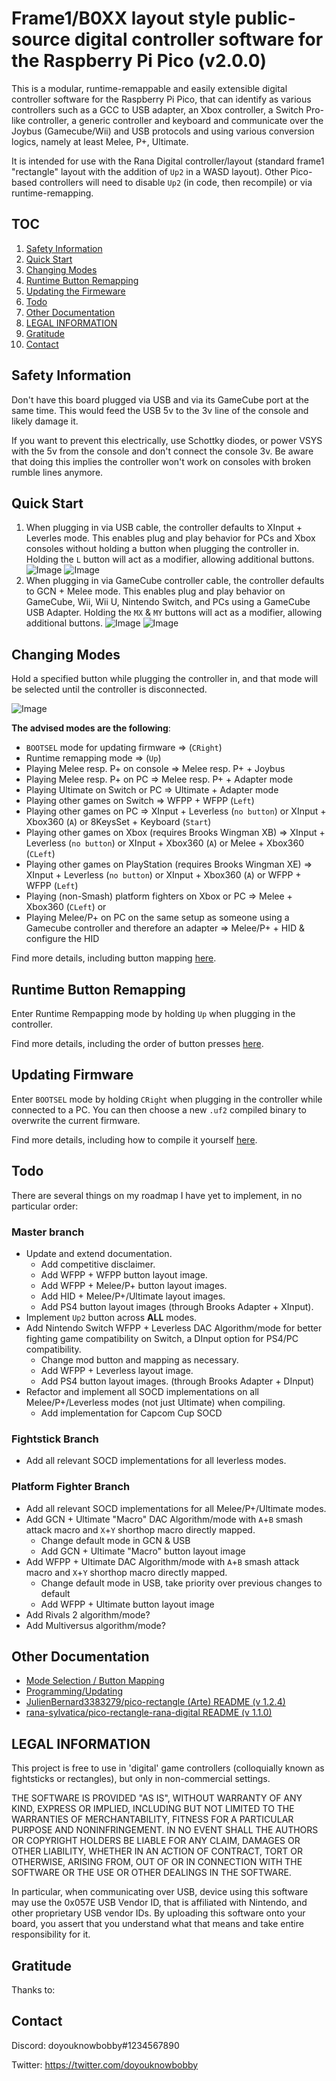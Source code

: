 # Frame1/B0XX layout style public-source digital controller software for the Raspberry Pi Pico (v2.0.0)

This is a modular, runtime-remappable and easily extensible digital controller software for the Raspberry Pi Pico, that can identify as various controllers such as a GCC to USB adapter, an Xbox controller, a Switch Pro-like controller, a generic controller and keyboard and communicate over the Joybus (Gamecube/Wii) and USB protocols and using various conversion logics, namely at least Melee, P+, Ultimate.

It is intended for use with the Rana Digital controller/layout (standard frame1 "rectangle" layout with the addition of `Up2` in a WASD layout). Other Pico-based controllers will need to disable `Up2` (in code, then recompile) or via runtime-remapping.

## TOC

1. [Safety Information](#safety-information)
2. [Quick Start](#quick-start)
3. [Changing Modes](#changing-modes)
4. [Runtime Button Remapping](#runtime-button-remapping)
5. [Updating the Firmeware](#updating-firmware)
6. [Todo](#todo)
7. [Other Documentation](#other-documentation)
8. [LEGAL INFORMATION](#legal-information)
9. [Gratitude](#gratitude)
10. [Contact](#contact)

## Safety Information

Don't have this board plugged via USB and via its GameCube port at the same time. This would feed the USB 5v to the 3v line of the console and likely damage it.

If you want to prevent this electrically, use Schottky diodes, or power VSYS with the 5v from the console and don't connect the console 3v. Be aware that doing this implies the controller won't work on consoles with broken rumble lines anymore.

## Quick Start

1. When plugging in via USB cable, the controller defaults to XInput + Leverles mode. This enables plug and play behavior for PCs and Xbox consoles without holding a button when plugging the controller in. Holding the `L` button will act as a modifier, allowing additional buttons.
![Image](img/modes/xbox360_leverless.png)
![Image](img/modes/xbox360_leverless_mod.png)
3. When plugging in via GameCube controller cable, the controller defaults to GCN + Melee mode. This enables plug and play behavior on GameCube, Wii, Wii U, Nintendo Switch, and PCs using a GameCube USB Adapter. Holding the `MX` & `MY` buttons will act as a modifier, allowing additional buttons.
![Image](img/modes/gcn_melee.png)
![Image](img/modes/gcn_melee_mod.png)

## Changing Modes

Hold a specified button while plugging the controller in, and that mode will be selected until the controller is disconnected.

![Image](img/modes/modes.png)

**The advised modes are the following**:
- `BOOTSEL` mode for updating firmware => (`CRight`)
- Runtime remapping mode => (`Up`)
- Playing Melee resp. P+ on console => Melee resp. P+ + Joybus
- Playing Melee resp. P+ on PC => Melee resp. P+ + Adapter mode
- Playing Ultimate on Switch or PC => Ultimate + Adapter mode
- Playing other games on Switch => WFPP + WFPP (`Left`)
- Playing other games on PC => XInput + Leverless (`no button`) or XInput + Xbox360 (`A`) or 8KeysSet + Keyboard (`Start`)
- Playing other games on Xbox (requires Brooks Wingman XB) => XInput + Leverless (`no button`) or XInput + Xbox360 (`A`) or Melee + Xbox360 (`CLeft`)
- Playing other games on PlayStation (requires Brooks Wingman XE) =>  XInput + Leverless (`no button`) or XInput + Xbox360 (`A`) or WFPP + WFPP (`Left`)
- Playing (non-Smash) platform fighters on Xbox or PC => Melee + Xbox360 (`CLeft`) or 
- Playing Melee/P+ on PC on the same setup as someone using a Gamecube controller and therefore an adapter => Melee/P+ + HID & configure the HID

Find more details, including button mapping [here](docs/MODES.md).

## Runtime Button Remapping

Enter Runtime Rempapping mode by holding `Up` when plugging in the controller.

Find more details, including the order of button presses [here](docs/PROGRAMMING.md#runtime-button-remapping).

## Updating Firmware

Enter `BOOTSEL` mode by holding `CRight` when plugging in the controller while connected to a PC. You can then choose a new `.uf2` compiled binary to overwrite the current firmware.

Find more details, including how to compile it yourself [here](docs/PROGRAMMING.md#updating-the-firmware).

## Todo

There are several things on my roadmap I have yet to implement, in no particular order:

### Master branch

* Update and extend documentation.
    * Add competitive disclaimer.
    * Add WFPP + WFPP button layout image.
    * Add WFPP + Melee/P+ button layout images.
    * Add HID + Melee/P+/Ultimate layout images.
    * Add PS4 button layout images (through Brooks Adapter + XInput).
* Implement `Up2` button across **ALL** modes.
* Add Nintendo Switch WFPP + Leverless DAC Algorithm/mode for better fighting game compatibility on Switch, a DInput option for PS4/PC compatibility.
    * Change mod button and mapping as necessary.
    * Add WFPP + Leverless layout image.
    * Add PS4 button layout images. (through Brooks Adapter + DInput)
* Refactor and implement all SOCD implementations on all Melee/P+/Leverless modes (not just Ultimate) when compiling.
    * Add implementation for Capcom Cup SOCD

### Fightstick Branch

* Add all relevant SOCD implementations for all leverless modes.

### Platform Fighter Branch

* Add all relevant SOCD implementations for all Melee/P+/Ultimate modes.
* Add GCN + Ultimate "Macro" DAC Algorithm/mode with `A`+`B` smash attack macro and `X`+`Y` shorthop macro directly mapped.
    * Change default mode in GCN & USB
    * Add GCN + Ultimate "Macro" button layout image
* Add WFPP + Ultimate DAC Algorithm/mode with `A`+`B` smash attack macro and `X`+`Y` shorthop macro directly mapped.
    * Change default mode in USB, take priority over previous changes to default
    * Add WFPP + Ultimate button layout image
* Add Rivals 2 algorithm/mode? 
* Add Multiversus algorithm/mode? 

## Other Documentation

* [Mode Selection / Button Mapping](docs/MODES.md)
* [Programming/Updating](docs/PROGRAMMING.md)
* [JulienBernard3383279/pico-rectangle (Arte) README (v 1.2.4)](docs/vendor/arte/README_arte_v124.md)
* [rana-sylvatica/pico-rectangle-rana-digital README (v 1.1.0)](docs/vendor/rd/README_rana-digital_v110.md)

## LEGAL INFORMATION

This project is free to use in 'digital' game controllers (colloquially known as fightsticks or rectangles), but only in non-commercial settings.

THE SOFTWARE IS PROVIDED "AS IS", WITHOUT WARRANTY OF ANY KIND, EXPRESS OR IMPLIED, INCLUDING BUT NOT LIMITED TO THE WARRANTIES OF MERCHANTABILITY, FITNESS FOR A PARTICULAR PURPOSE AND NONINFRINGEMENT. IN NO EVENT SHALL THE AUTHORS OR COPYRIGHT HOLDERS BE LIABLE FOR ANY CLAIM, DAMAGES OR OTHER LIABILITY, WHETHER IN AN ACTION OF CONTRACT, TORT OR OTHERWISE, ARISING FROM, OUT OF OR IN CONNECTION WITH THE SOFTWARE OR THE USE OR OTHER DEALINGS IN THE SOFTWARE.

In particular, when communicating over USB, device using this software may use the 0x057E USB Vendor ID, that is affiliated with Nintendo, and other proprietary USB vendor IDs. By uploading this software onto your board, you assert that you understand what that means and take entire responsibility for it.

## Gratitude

Thanks to:

## Contact

Discord: doyouknowbobby#1234567890

Twitter: https://twitter.com/doyouknowbobby

